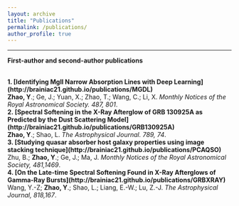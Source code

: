 ```yaml
---
layout: archive
title: "Publications"
permalink: /publications/
author_profile: true
---
```

---
<b>First-author and second-author publications</b>

<br>
<b>1. [Identifying MgII Narrow Absorption Lines with Deep Learning](http://brainiac21.github.io/publications/MGDL)</b> <br> 
<b>Zhao, Y</b>.; Ge, J.; Yuan, X.; Zhao, T.; Wang, C.; Li, X.
<i>Monthly Notices of the Royal Astronomical Society. 487, 801</i>.

<br>
<b>2. [Spectral Softening in the X-Ray Afterglow of GRB 130925A as Predicted by the Dust
Scattering Model](http://brainiac21.github.io/publications/GRB130925A)</b> <br> 
<b>Zhao, Y</b>.; Shao, L.
<i>The Astrophysical Journal. 789, 74</i>.

<br>
<b>3. [Studying quasar absorber host galaxy properties using image stacking technique](http://brainiac21.github.io/publications/PCAQSO)</b> <br> 
Zhu, B.; <b>Zhao, Y</b>.; Ge, J.; Ma, J.
<i>Monthly Notices of the Royal Astronomical Society, 481,1469</i>.


<br>
<b>4. [On the Late-time Spectral Softening Found in X-Ray Afterglows of Gamma-Ray Bursts](http://brainiac21.github.io/publications/GRBXRAY)</b> <br> 
Wang, Y.-Z; <b>Zhao, Y</b>.; Shao, L.; Liang, E.-W.; Lu, Z.-J.
<i>The Astrophysical Journal, 818,167</i>.
